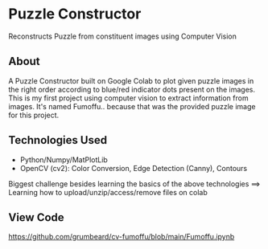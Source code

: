 # Puzzle Constructor
Reconstructs Puzzle from constituent images using Computer Vision

## About
A Puzzle Constructor built on Google Colab to plot given puzzle images in the right order according to blue/red indicator dots present on the images.
This is my first project using computer vision to extract information from images. It's named Fumoffu.. because that was the provided puzzle image for this project.

## Technologies Used
- Python/Numpy/MatPlotLib
- OpenCV (cv2): Color Conversion, Edge Detection (Canny), Contours

Biggest challenge besides learning the basics of the above technologies ==> Learning how to upload/unzip/access/remove files on colab

## View Code
https://github.com/grumbeard/cv-fumoffu/blob/main/Fumoffu.ipynb
